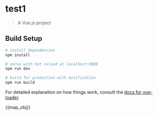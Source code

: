 # test1

> A Vue.js project

## Build Setup

``` bash
# install dependencies
npm install

# serve with hot reload at localhost:8080
npm run dev

# build for production with minification
npm run build
```

For detailed explanation on how things work, consult the [docs for vue-loader](http://vuejs.github.io/vue-loader).


<img :src="px1" v-bind:style="{width: edit_box_size+'px', height: edit_box_size+'px'}">{{map_obj}}
